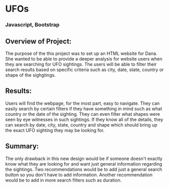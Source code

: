 # UFOs

### Javascript, Bootstrap

## Overview of Project: 
  The purpose of the this project was to set up an HTML website for Dana. She wanted to be able to provide a deeper analysis for website users when they are searching for UFO sightings. The users will be able to filter their search results based on specific criteria such as city, date, state, country or shape of the sighgtings. 
  
## Results: 
  Users will find the webpage, for the most part, easy to navigate. They can easily search by certain filters if they have something in mind such as what country or the date of the sighting. They can even filter what shapes were seen by eye witnesses in such sightings. If they know all of the details, they can search by date, city, state, country and shape which should bring up the exact UFO sighting they may be looking for. 

## Summary: 
  The only drawback in this new design would be if someone doesn't exactly know what they are looking for and want just general information regarding the sightings. Two recommendations would be to add just a general search button so you don't have to add information. Another recommendation would be to add in more search filters such as duration. 
